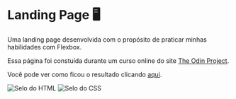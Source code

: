 # Landing Page 🖥️
Uma landing page desenvolvida com o propósito de praticar minhas habilidades com Flexbox.

Essa página foi constuída durante um curso online do site [The Odin Project](https://www.theodinproject.com).

Você pode ver como ficou o resultado clicando [aqui](https://br-adriel.github.io/landing-page-example-2/).

<div>
  <img src="https://img.shields.io/badge/HTML5-E34F26?style=for-the-badge&logo=html5&logoColor=white" alt="Selo do HTML" title="HTML">
  <img src="https://img.shields.io/badge/CSS3-1572B6?style=for-the-badge&logo=css3&logoColor=white" alt="Selo do CSS" title="CSS">
</div>
